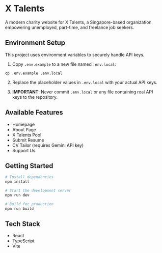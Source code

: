 # X Talents

A modern charity website for X Talents, a Singapore-based organization empowering unemployed, part-time, and freelance job seekers.

## Environment Setup

This project uses environment variables to securely handle API keys.

1. Copy `.env.example` to a new file named `.env.local`:
```
cp .env.example .env.local
```

2. Replace the placeholder values in `.env.local` with your actual API keys.

3. **IMPORTANT**: Never commit `.env.local` or any file containing real API keys to the repository.

## Available Features

- Homepage
- About Page
- X Talents Pool
- Submit Resume
- CV Tailor (requires Gemini API key)
- Support Us

## Getting Started

```bash
# Install dependencies
npm install

# Start the development server
npm run dev

# Build for production
npm run build
```

## Tech Stack

- React
- TypeScript
- Vite
